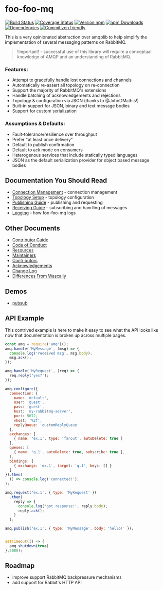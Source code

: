 # foo-foo-mq

[![Build Status][travis-image]][travis-url]
[![Coverage Status][coveralls-image]][coveralls-url]
[![Version npm][version-image]][version-url]
[![npm Downloads][downloads-image]][downloads-url]
[![Dependencies][dependencies-image]][dependencies-url]
[![Commitizen friendly](https://img.shields.io/badge/commitizen-friendly-brightgreen.svg)](http://commitizen.github.io/cz-cli/)

This is a very opinionated abstraction over amqplib to help simplify the implementation of several messaging patterns on RabbitMQ.

> !Important! - successful use of this library will require a conceptual knowledge of AMQP and an understanding of RabbitMQ.

### Features:

 * Attempt to gracefully handle lost connections and channels
 * Automatically re-assert all topology on re-connection
 * Support the majority of RabbitMQ's extensions
 * Handle batching of acknowledgements and rejections
 * Topology & configuration via JSON (thanks to @JohnDMathis!)
 * Built-in support for JSON, binary and text message bodies
 * Support for custom serialization

### Assumptions & Defaults:

 * Fault-tolerance/resilience over throughput
 * Prefer "at least once delivery"
 * Default to publish confirmation
 * Default to ack mode on consumers
 * Heterogenous services that include statically typed languages
 * JSON as the default serialization provider for object based message bodies

## Documentation You Should Read

 * [Connection Management](https://github.com/Foo-Foo-MQ/foo-foo-mq/blob/master/docs/connections.md) - connection management
 * [Topology Setup](https://github.com/Foo-Foo-MQ/foo-foo-mq/blob/master/docs/topology.md) - topology configuration
 * [Publishing Guide](https://github.com/Foo-Foo-MQ/foo-foo-mq/blob/master/docs/publishing.md) - publishing and requesting
 * [Receiving Guide](https://github.com/Foo-Foo-MQ/foo-foo-mq/blob/master/docs/receiving.md) - subscribing and handling of messages
 * [Logging](https://github.com/Foo-Foo-MQ/foo-foo-mq/blob/master/docs/logging.md) - how foo-foo-mq logs

## Other Documents

 * [Contributor Guide](https://github.com/Foo-Foo-MQ/foo-foo-mq/blob/master/HOW_TO_CONTRIBUTE.md)
 * [Code of Conduct](https://github.com/Foo-Foo-MQ/foo-foo-mq/blob/master/CODE_OF_CONDUCT.md)
 * [Resources](https://github.com/Foo-Foo-MQ/foo-foo-mq/blob/master/RESOURCES.md)
 * [Maintainers](https://github.com/Foo-Foo-MQ/foo-foo-mq/blob/master/MAINTAINERS.md)
 * [Contributors](https://github.com/Foo-Foo-MQ/foo-foo-mq/blob/master/CONTRIBUTORS.md)
 * [Acknowledgements](https://github.com/Foo-Foo-MQ/foo-foo-mq/blob/master/ACKNOWLEDGEMENTS.md)
 * [Change Log](https://github.com/Foo-Foo-MQ/foo-foo-mq/blob/master/CHANGELOG.md)
 * [Differences From Wascally](https://github.com/Foo-Foo-MQ/foo-foo-mq/blob/master/docs/notwascally.md)

## Demos

 * [pubsub](https://github.com/Foo-Foo-MQ/foo-foo-mq/blob/master/demo/pubsub/README.md)

## API Example

This contrived example is here to make it easy to see what the API looks like now that documentation is broken up across multiple pages.



```js
const amq = require('amq')();
amq.handle('MyMessage', (msg) => {
  console.log('received msg', msg.body);
  msg.ack();
});

amq.handle('MyRequest', (req) => {
  req.reply('yes?');
});

amq.configure({
  connection: {
    name: 'default',
    user: 'guest',
    pass: 'guest',
    host: 'my-rabbitmq-server',
    port: 5672,
    vhost: '%2f',
    replyQueue: 'customReplyQueue'
  },
  exchanges: [
    { name: 'ex.1', type: 'fanout', autoDelete: true }
  ],
  queues: [
    { name: 'q.1', autoDelete: true, subscribe: true },
  ],
  bindings: [
    { exchange: 'ex.1', target: 'q.1', keys: [] }
  ]
}).then(
  () => console.log('connected!');
);

amq.request('ex.1', { type: 'MyRequest' })
  .then(
    reply => {
      console.log('got response:', reply.body);
      reply.ack();
    }
  );

amq.publish('ex.1', { type: 'MyMessage', body: 'hello!' });


setTimeout(() => {
  amq.shutdown(true)
},5000);
```

## Roadmap
 * improve support RabbitMQ backpressure mechanisms
 * add support for Rabbit's HTTP API

[travis-image]: https://travis-ci.org/Foo-Foo-MQ/foo-foo-mq.svg?branch=master
[travis-url]: https://travis-ci.org/Foo-Foo-MQ/foo-foo-mq
[coveralls-url]: https://coveralls.io/github/Foo-Foo-MQ/foo-foo-mq?branch=master
[coveralls-image]: https://coveralls.io/repos/github/Foo-Foo-MQ/foo-foo-mq/badge.svg?branch=master
[version-image]: https://img.shields.io/npm/v/foo-foo-mq.svg?style=flat
[version-url]: https://www.npmjs.com/package/foo-foo-mq
[downloads-image]: https://img.shields.io/npm/dm/foo-foo-mq.svg?style=flat
[downloads-url]: https://www.npmjs.com/package/foo-foo-mq
[dependencies-image]: https://img.shields.io/david/Foo-Foo-MQ/foo-foo-mq.svg?style=flat
[dependencies-url]: https://david-dm.org/Foo-Foo-MQ/foo-foo-mq

